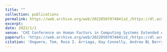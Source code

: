 ```yaml
---
title: ""
collection: publications
permalink: https://web.archive.org/web/20220507074041id_/https://dl.acm.org/doi/pdf/10.1145/3491101.3503714
excerpt: 
date: 2022/1/1
venue: 'CHI Conference on Human Factors in Computing Systems Extended Abstracts, 1-7'
paperurl: 'https://web.archive.org/web/20220507074041id_/https://dl.acm.org/doi/pdf/10.1145/3491101.3503714'
citation: 'Ongwere, Tom, Rosa I. Arriaga, Kay Connelly, Andrew BL Berry, Amid Ayobi, Patricia Franklin, Clara Caldeira, Eleanor R. Burgess, Andrew D. Miller, and Aehong Min. "Challenges, Tensions, and Opportunities in Designing Ecosystems to Support the Management of Complex Health." (2022).'
---
```

